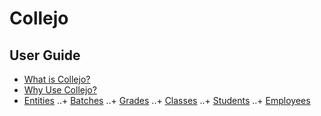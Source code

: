 # Collejo 
## User Guide

+ [What is Collejo?](/user-guide/what_is.md)
+ [Why Use Collejo?](/user-guide/why_use_collejo.md)
+ [Entities](/user-guide/entities.md)
..+ [Batches]()
..+ [Grades]()
..+ [Classes]()
..+ [Students]()
..+ [Employees]()